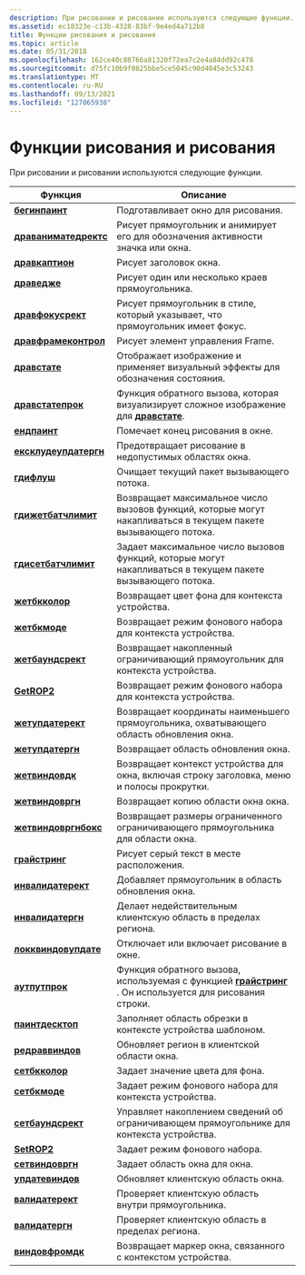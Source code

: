 ```yaml
---
description: При рисовании и рисовании используются следующие функции.
ms.assetid: ec18323e-c13b-4328-83bf-9e4ed4a712b8
title: Функции рисования и рисования
ms.topic: article
ms.date: 05/31/2018
ms.openlocfilehash: 162ce40c88766a81320f72ea7c2e4a84dd92c478
ms.sourcegitcommit: d75fc10b9f0825bbe5ce5045c90d4045e3c53243
ms.translationtype: MT
ms.contentlocale: ru-RU
ms.lasthandoff: 09/13/2021
ms.locfileid: "127065938"
---
```

# <a name="painting-and-drawing-functions"></a>Функции рисования и рисования

При рисовании и рисовании используются следующие функции.



| Функция                                       | Описание                                                                                                 |
|------------------------------------------------|-------------------------------------------------------------------------------------------------------------|
| [**бегинпаинт**](/windows/desktop/api/Winuser/nf-winuser-beginpaint)               | Подготавливает окно для рисования.                                                                             |
| [**драваниматедректс**](/windows/desktop/api/Winuser/nf-winuser-drawanimatedrects) | Рисует прямоугольник и анимирует его для обозначения активности значка или окна.                                      |
| [**дравкаптион**](/windows/desktop/api/Winuser/nf-winuser-drawcaption)             | Рисует заголовок окна.                                                                                     |
| [**драведже**](/windows/desktop/api/Winuser/nf-winuser-drawedge)                   | Рисует один или несколько краев прямоугольника.                                                                       |
| [**дравфокусрект**](/windows/desktop/api/Winuser/nf-winuser-drawfocusrect)         | Рисует прямоугольник в стиле, который указывает, что прямоугольник имеет фокус.                                  |
| [**дравфрамеконтрол**](/windows/desktop/api/Winuser/nf-winuser-drawframecontrol)   | Рисует элемент управления Frame.                                                                                      |
| [**дравстате**](/windows/desktop/api/Winuser/nf-winuser-drawstatea)                 | Отображает изображение и применяет визуальный эффекты для обозначения состояния.                                          |
| [**дравстатепрок**](/windows/desktop/api/Winuser/nc-winuser-drawstateproc)         | Функция обратного вызова, которая визуализирует сложное изображение для [**дравстате**](/windows/desktop/api/Winuser/nf-winuser-drawstatea).                        |
| [**ендпаинт**](/windows/desktop/api/Winuser/nf-winuser-endpaint)                   | Помечает конец рисования в окне.                                                                      |
| [**ексклудеупдатергн**](/windows/desktop/api/Winuser/nf-winuser-excludeupdatergn)   | Предотвращает рисование в недопустимых областях окна.                                                          |
| [**гдифлуш**](/windows/desktop/api/Wingdi/nf-wingdi-gdiflush)                   | Очищает текущий пакет вызывающего потока.                                                                 |
| [**гдижетбатчлимит**](/windows/desktop/api/Wingdi/nf-wingdi-gdigetbatchlimit)   | Возвращает максимальное число вызовов функций, которые могут накапливаться в текущем пакете вызывающего потока. |
| [**гдисетбатчлимит**](/windows/desktop/api/Wingdi/nf-wingdi-gdisetbatchlimit)   | Задает максимальное число вызовов функций, которые могут накапливаться в текущем пакете вызывающего потока.    |
| [**жетбкколор**](/windows/desktop/api/Wingdi/nf-wingdi-getbkcolor)               | Возвращает цвет фона для контекста устройства.                                                          |
| [**жетбкмоде**](/windows/desktop/api/Wingdi/nf-wingdi-getbkmode)                 | Возвращает режим фонового набора для контекста устройства.                                                       |
| [**жетбаундсрект**](/windows/desktop/api/Wingdi/nf-wingdi-getboundsrect)         | Возвращает накопленный ограничивающий прямоугольник для контекста устройства.                                               |
| [**GetROP2**](/windows/desktop/api/Wingdi/nf-wingdi-getrop2)                     | Возвращает режим фонового набора для контекста устройства.                                                           |
| [**жетупдатерект**](/windows/desktop/api/Winuser/nf-winuser-getupdaterect)         | Возвращает координаты наименьшего прямоугольника, охватывающего область обновления окна.                 |
| [**жетупдатергн**](/windows/desktop/api/Winuser/nf-winuser-getupdatergn)           | Возвращает область обновления окна.                                                                         |
| [**жетвиндовдк**](/windows/desktop/api/Winuser/nf-winuser-getwindowdc)             | Возвращает контекст устройства для окна, включая строку заголовка, меню и полосы прокрутки.                          |
| [**жетвиндовргн**](/windows/desktop/api/Winuser/nf-winuser-getwindowrgn)           | Возвращает копию области окна окна.                                                               |
| [**жетвиндовргнбокс**](/windows/desktop/api/Winuser/nf-winuser-getwindowrgnbox)     | Возвращает размеры ограниченного ограничивающего прямоугольника для области окна.                   |
| [**грайстринг**](/windows/desktop/api/Winuser/nf-winuser-graystringa)               | Рисует серый текст в месте расположения.                                                                              |
| [**инвалидатерект**](/windows/desktop/api/Winuser/nf-winuser-invalidaterect)       | Добавляет прямоугольник в область обновления окна.                                                               |
| [**инвалидатергн**](/windows/desktop/api/Winuser/nf-winuser-invalidatergn)         | Делает недействительным клиентскую область в пределах региона.                                                                |
| [**локквиндовупдате**](/windows/desktop/api/Winuser/nf-winuser-lockwindowupdate)   | Отключает или включает рисование в окне.                                                                    |
| [**аутпутпрок**](/windows/desktop/api/Winuser/nc-winuser-graystringproc)               | Функция обратного вызова, используемая с функцией [**грайстринг**](/windows/desktop/api/Winuser/nf-winuser-graystringa) . Он используется для рисования строки.   |
| [**паинтдесктоп**](/windows/desktop/api/Winuser/nf-winuser-paintdesktop)           | Заполняет область обрезки в контексте устройства шаблоном.                                               |
| [**редраввиндов**](/windows/desktop/api/Winuser/nf-winuser-redrawwindow)           | Обновляет регион в клиентской области окна.                                                                 |
| [**сетбкколор**](/windows/desktop/api/Wingdi/nf-wingdi-setbkcolor)               | Задает значение цвета для фона.                                                                       |
| [**сетбкмоде**](/windows/desktop/api/Wingdi/nf-wingdi-setbkmode)                 | Задает режим фонового набора для контекста устройства.                                                           |
| [**сетбаундсрект**](/windows/desktop/api/Wingdi/nf-wingdi-setboundsrect)         | Управляет накоплением сведений об ограничивающем прямоугольнике для контекста устройства.                           |
| [**SetROP2**](/windows/desktop/api/Wingdi/nf-wingdi-setrop2)                     | Задает режим фонового набора.                                                                               |
| [**сетвиндовргн**](/windows/desktop/api/Winuser/nf-winuser-setwindowrgn)           | Задает область окна для окна.                                                                         |
| [**упдатевиндов**](/windows/desktop/api/Winuser/nf-winuser-updatewindow)           | Обновляет клиентскую область окна.                                                                        |
| [**валидатерект**](/windows/desktop/api/Winuser/nf-winuser-validaterect)           | Проверяет клиентскую область внутри прямоугольника.                                                               |
| [**валидатергн**](/windows/desktop/api/Winuser/nf-winuser-validatergn)             | Проверяет клиентскую область в пределах региона.                                                                  |
| [**виндовфромдк**](/windows/desktop/api/Winuser/nf-winuser-windowfromdc)           | Возвращает маркер окна, связанного с контекстом устройства.                                            |



 

 

 



